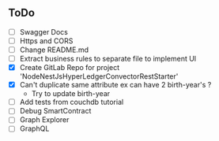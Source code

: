 ## ToDo

- [ ] Swagger Docs
- [ ] Https and CORS
- [ ] Change README.md
- [ ] Extract business rules to separate file to implement UI
- [X] Create GitLab Repo for project 'NodeNestJsHyperLedgerConvectorRestStarter'
- [X] Can't duplicate same attribute ex can have 2 birth-year's ?
  - Try to update birth-year
- [ ] Add tests from couchdb tutorial
- [ ] Debug SmartContract
- [ ] Graph Explorer
- [ ] GraphQL
